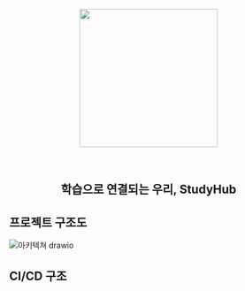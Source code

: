 <p align="middle" >
  <img width="250px;" src="https://github.com/study-hub-inu/study-hub-server/assets/97587573/3df56f23-a88c-4e58-9a91-b432b11ed614"/>
</p>

<div align="center">
<br/>
  <h2> 학습으로 연결되는 우리, StudyHub </h2>
</div>

## 프로젝트 구조도
![아키텍쳐 drawio](https://github.com/study-hub-inu/study-hub-server/assets/97587573/ce800f7d-f8f0-4811-a513-c9fbeedc2100)

## CI/CD 구조
